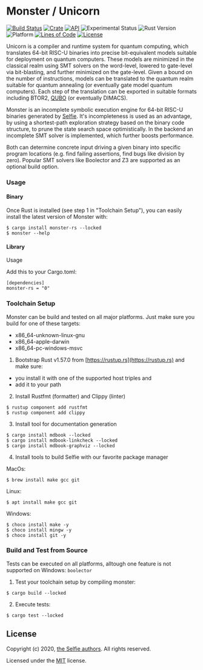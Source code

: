 # Monster / Unicorn

[![Build Status](https://img.shields.io/github/workflow/status/cksystemsgroup/monster/Test)](https://github.com/cksystemsgroup/monster/actions)
[![Crate](https://img.shields.io/crates/v/monster-rs.svg)](https://crates.io/crates/monster-rs)
[![API](https://docs.rs/monster-rs/badge.svg)](https://docs.rs/monster-rs)
![Experimental Status](https://img.shields.io/badge/status-experimental-yellow.svg)
![Rust Version](https://img.shields.io/badge/Rust-v1.57.0-yellow)
![Platform](https://img.shields.io/badge/platform-linux%20%7C%20macos%20%7C%20windows-brightgreen)
[![Lines of Code](https://img.shields.io/tokei/lines/github/cksystemsgroup/monster)](https://github.com/cksystemsgroup/monster)
[![License](https://img.shields.io/crates/l/monster-rs)](https://github.com/cksystemsgroup/monster/blob/master/LICENSE)

Unicorn is a compiler and runtime system for quantum computing, which translates 64-bit RISC-U binaries into precise bit-equivalent models suitable for deployment on quantum computers.
These models are minimized in the classical realm using SMT solvers on the word-level, lowered to gate-level via bit-blasting, and further minimized on the gate-level.
Given a bound on the number of instructions, models can be translated to the quantum realm suitable for quantum annealing (or eventually gate model quantum computers).
Each step of the translation can be exported in suitable formats including BTOR2, [QUBO](https://en.wikipedia.org/wiki/Quadratic_unconstrained_binary_optimization) (or eventually DIMACS).

Monster is an incomplete symbolic execution engine for 64-bit RISC-U binaries generated by [Selfie](https://github.com/cksystemsteaching/selfie).
It's incompleteness is used as an advantage, by using a shortest-path exploration strategy based on the binary code structure, to prune the state search space optimistically.
In the backend an incomplete SMT solver is implemented, which further boosts performance.

Both can determine concrete input driving a given binary into specific program locations (e.g. find failing assertions, find bugs like division by zero).
Popular SMT solvers like Boolector and Z3 are supported as an optional build option.

### Usage

#### Binary

Once Rust is installed (see step 1 in "Toolchain Setup"), you can easily install the latest version of Monster with:
```
$ cargo install monster-rs --locked
$ monster --help
```

#### Library
Usage

Add this to your Cargo.toml:
```
[dependencies]
monster-rs = "0"
```

### Toolchain Setup
Monster can be build and tested on all major platforms.
Just make sure you build for one of these targets:
 - x86_64-unknown-linux-gnu
 - x86_64-apple-darwin
 - x86_64-pc-windows-msvc

1. Bootstrap Rust v1.57.0 from [https://rustup.rs](https://rustup.rs) and make sure:
 - you install it with one of the supported host triples and 
 - add it to your path
2. Install Rustfmt (formatter) and Clippy (linter)
```
$ rustup component add rustfmt
$ rustup component add clippy
```
3. Install tool for documentation generation
```
$ cargo install mdbook --locked
$ cargo install mdbook-linkcheck --locked
$ cargo install mdbook-graphviz --locked
```
4. Install tools to build Selfie with our favorite package manager

MacOs:
```
$ brew install make gcc git
```
Linux:
```
$ apt install make gcc git
```
Windows:
```
$ choco install make -y
$ choco install mingw -y
$ choco install git -y
```
### Build and Test from Source
Tests can be executed on all platforms, alltough one
feature is not supported on Windows: `boolector`

1. Test your toolchain setup by compiling monster:
```
$ cargo build --locked
```
2. Execute tests:
```
$ cargo test --locked
```

## License

Copyright (c) 2020, [the Selfie authors](https://github.com/cksystemsteaching/selfie). All rights reserved.

Licensed under the [MIT](LICENSE) license.
